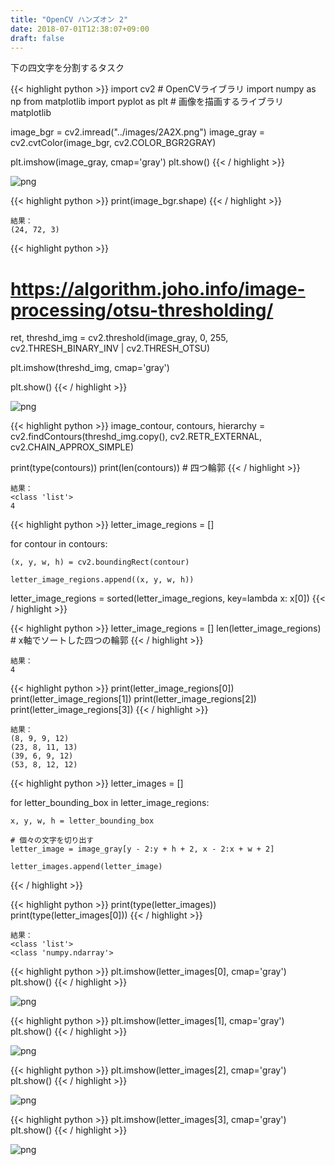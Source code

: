 ```yaml
---
title: "OpenCV ハンズオン 2"
date: 2018-07-01T12:38:07+09:00
draft: false
---
```



下の四文字を分割するタスク


{{< highlight python >}}
import cv2 # OpenCVライブラリ
import numpy as np
from matplotlib import pyplot as plt # 画像を描画するライブラリ matplotlib

image_bgr = cv2.imread("../images/2A2X.png")
image_gray = cv2.cvtColor(image_bgr, cv2.COLOR_BGR2GRAY)

plt.imshow(image_gray, cmap='gray')
plt.show()
{{< / highlight >}}

![png](../../hands-on-opencv-2/opencv_2_1_0.png)




{{< highlight python >}}
print(image_bgr.shape)
{{< / highlight >}}

    結果：
    (24, 72, 3)



{{< highlight python >}}
# https://algorithm.joho.info/image-processing/otsu-thresholding/
ret, threshd_img = cv2.threshold(image_gray, 0, 255, cv2.THRESH_BINARY_INV | cv2.THRESH_OTSU)

plt.imshow(threshd_img, cmap='gray')

plt.show()
{{< / highlight >}}


![png](../../hands-on-opencv-2/opencv_2_3_0.png)



{{< highlight python >}}
image_contour, contours, hierarchy = cv2.findContours(threshd_img.copy(), cv2.RETR_EXTERNAL, cv2.CHAIN_APPROX_SIMPLE)

print(type(contours))
print(len(contours)) # 四つ輪郭
{{< / highlight >}}

    結果：
    <class 'list'>
    4



{{< highlight python >}}
letter_image_regions = []

for contour in contours:

    (x, y, w, h) = cv2.boundingRect(contour)

    letter_image_regions.append((x, y, w, h))
    
letter_image_regions = sorted(letter_image_regions, key=lambda x: x[0])
{{< / highlight >}}


{{< highlight python >}}
letter_image_regions = []
len(letter_image_regions) # x軸でソートした四つの輪郭
{{< / highlight >}}
    
    結果：
    4




{{< highlight python >}}
print(letter_image_regions[0])
print(letter_image_regions[1])
print(letter_image_regions[2])
print(letter_image_regions[3])
{{< / highlight >}}
    
    
    結果：
    (8, 9, 9, 12)
    (23, 8, 11, 13)
    (39, 6, 9, 12)
    (53, 8, 12, 12)



{{< highlight python >}}
letter_images = []

for letter_bounding_box in letter_image_regions:

    x, y, w, h = letter_bounding_box
    
    # 個々の文字を切り出す
    letter_image = image_gray[y - 2:y + h + 2, x - 2:x + w + 2]

    letter_images.append(letter_image)
{{< / highlight >}}


{{< highlight python >}}
print(type(letter_images))
print(type(letter_images[0]))
{{< / highlight >}}

    結果：
    <class 'list'>
    <class 'numpy.ndarray'>



{{< highlight python >}}
plt.imshow(letter_images[0], cmap='gray')
plt.show()
{{< / highlight >}}


![png](../../hands-on-opencv-2/opencv_2_12_0.png)




{{< highlight python >}}
plt.imshow(letter_images[1], cmap='gray')
plt.show()
{{< / highlight >}}


![png](../../hands-on-opencv-2/opencv_2_13_0.png)

{{< highlight python >}}
plt.imshow(letter_images[2], cmap='gray')
plt.show()
{{< / highlight >}}


![png](../../hands-on-opencv-2/opencv_2_14_0.png)

{{< highlight python >}}
plt.imshow(letter_images[3], cmap='gray')
plt.show()
{{< / highlight >}}

![png](../../hands-on-opencv-2/opencv_2_15_0.png)
